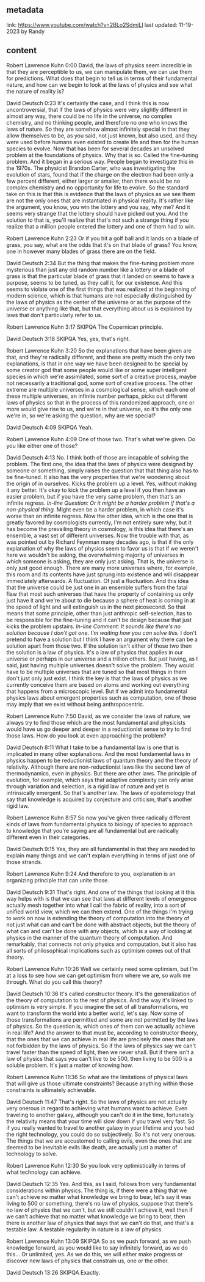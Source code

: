 ## metadata
link: https://www.youtube.com/watch?v=2BLo2SdmjLI
last updated: 11-19-2023 by Randy

## content

Robert Lawrence Kuhn  0:00
David, the laws of physics seem incredible in that they are perceptible to us, we can manipulate them, we can use them for predictions. What does that begin to tell us in terms of their fundamental nature, and how can we begin to look at the laws of physics and see what the nature of reality is?

David Deutsch  0:23
It's certainly the case, and I think this is now uncontroversial, that if the laws of physics were very slightly different in almost any way, there could be no life in the universe, no complex chemistry, and no thinking people, and therefore no one who knows the laws of nature. So they are somehow almost infinitely special in that they allow themselves to be, as you said, not just known, but also used, and they were used before humans even existed to create life and then for the human species to evolve. Now that has been for several decades an unsolved problem at the foundations of physics. Why that is so. Called the fine-tuning problem. And it began in a serious way. People began to investigate this in the 1970s. The physicist Brandon Carter, who was investigating the evolution of stars, found that if the charge on the electron had been only a few percent different, either larger or smaller, then there would be no complex chemistry and no opportunity for life to evolve. So the standard take on this is that this is evidence that the laws of physics as we see them are not the only ones that are instantiated in physical reality. It's rather like the argument, you know, you win the lottery and you say, why me? And it seems very strange that the lottery should have picked out you. And the solution to that is, you'll realize that that's not such a strange thing if you realize that a million people entered the lottery and one of them had to win.

Robert Lawrence Kuhn  2:23
Or if you hit a golf ball and it lands on a blade of grass, you say, what are the odds that it's on that blade of grass? You know, one in however many blades of grass there are on the field.

David Deutsch  2:34
But the thing that makes the fine-tuning problem more mysterious than just any old random number like a lottery or a blade of grass is that the particular blade of grass that it landed on seems to have a purpose, seems to be tuned, as they call it, for our existence. And this seems to violate one of the first things that was realized at the beginning of modern science, which is that humans are not especially distinguished by the laws of physics as the center of the universe or as the purpose of the universe or anything like that, but that everything about us is explained by laws that don't particularly refer to us.

Robert Lawrence Kuhn  3:17  SKIPQA
The Copernican principle.

David Deutsch  3:18  SKIPQA
Yes, yes, that's right.

Robert Lawrence Kuhn  3:20
So the explanations that have been given are that, and they're radically different, and these are pretty much the only two explanations, is that in one way we have been designed to be special by some creator god that some people would like or some super intelligent species in which we're assimilated, some sort of a creative process, maybe not necessarily a traditional god, some sort of creative process. The other extreme are multiple universes in a cosmological sense, which each one of these multiple universes, an infinite number perhaps, picks out different laws of physics so that in the process of this randomized approach, one or more would give rise to us, and we're in that universe, so it's the only one we're in, so we're asking the question, why are we special?

David Deutsch  4:09   SKIPQA
Yeah.

Robert Lawrence Kuhn  4:09
One of those two. That's what we're given. Do you like either one of those?

David Deutsch  4:13
No. I think both of those are incapable of solving the problem. The first one, the idea that the laws of physics were designed by someone or something, simply raises the question that that thing also has to be fine-tuned. It also has the very properties that we're wondering about the origin of in ourselves. Kicks the problem up a level. Yes, without making it any better. It's okay to kick the problem up a level if you then have an easier problem, but if you have the very same problem, then that's an infinite regress. *In-line Question: Or it might be a harder problem if that's a non-physical thing.* Might even be a harder problem, in which case it's worse than an infinite regress. Now the other idea, which is the one that is greatly favored by cosmologists currently, I'm not entirely sure why, but it has become the prevailing theory in cosmology, is this idea that there's an ensemble, a vast set of different universes. Now the trouble with that, as was pointed out by Richard Feynman many decades ago, is that if the only explanation of why the laws of physics seem to favor us is that if we weren't here we wouldn't be asking, the overwhelming majority of universes in which someone is asking, they are only just asking. That is, the universe is only just good enough. There are many more universes where, for example, this room and its contents have just sprung into existence and will disappear immediately afterwards. A fluctuation. Of just a fluctuation. And this idea that the universe could be just one in an ensemble suffers from the fatal flaw that most such universes that have the property of containing us only just have it and we're about to die because a sphere of heat is coming in at the speed of light and will extinguish us in the next picosecond. So that means that some principle, other than just anthropic self-selection, has to be responsible for the fine-tuning and it can't be design because that just kicks the problem upstairs. *In-line Comment: It sounds like there's no solution because I don't got one. I'm waiting how you can solve this.* I don't pretend to have a solution but I think I have an argument why there can be a solution apart from those two. If the solution isn't either of those two then the solution is a law of physics. It's a law of physics that applies in our universe or perhaps in our universe and a trillion others. But just having, as I said, just having multiple universes doesn't solve the problem. They would have to be multiple universes that are tuned so that most things in them don't just only just exist. I think the key is that the laws of physics as we currently conceive them are based on atoms and working out everything that happens from a microscopic level. But if we admit into fundamental physics laws about emergent properties such as computation, one of those may imply that we exist without being anthropocentric.

Robert Lawrence Kuhn  7:50
David, as we consider the laws of nature, we always try to find those which are the most fundamental and physicists would have us go deeper and deeper in a reductionist sense to try to find those laws. How do you look at even approaching the problem?

David Deutsch  8:11
What I take to be a fundamental law is one that is implicated in many other explanations. And the most fundamental laws in physics happen to be reductionist laws of quantum theory and the theory of relativity. Although there are non-reductionist laws like the second law of thermodynamics, even in physics. But there are other laws. The principle of evolution, for example, which says that adaptive complexity can only arise through variation and selection, is a rigid law of nature and yet is intrinsically emergent. So that's another law. The laws of epistemology that say that knowledge is acquired by conjecture and criticism, that's another rigid law.

Robert Lawrence Kuhn  8:57
So now you've given three radically different kinds of laws from fundamental physics to biology of species to approach to knowledge that you're saying are all fundamental but are radically different even in their categories.

David Deutsch  9:15
Yes, they are all fundamental in that they are needed to explain many things and we can't explain everything in terms of just one of those strands.

Robert Lawrence Kuhn  9:24
And therefore to you, explanation is an organizing principle that can unite those.

David Deutsch  9:31
That's right. And one of the things that looking at it this way helps with is that we can see that laws at different levels of emergence actually mesh together into what I call the fabric of reality, into a sort of unified world view, which we can then extend. One of the things I'm trying to work on now is extending the theory of computation into the theory of not just what can and can't be done with abstract objects, but the theory of what can and can't be done with any objects, which is a way of looking at physics in the manner of the quantum theory of computation. And remarkably, that connects not only physics and computation, but it also has all sorts of philosophical implications such as optimism comes out of that theory.

Robert Lawrence Kuhn  10:26
Well we certainly need some optimism, but I'm at a loss to see how we can get optimism from where we are, so walk me through. What do you call this theory?

David Deutsch  10:36
It's called constructor theory. It's the generalization of the theory of computation to the rest of physics. And the way it's linked to optimism is very simple. If you imagine the set of all transformations, we want to transform the world into a better world, let's say. Now some of those transformations are permitted and some are not permitted by the laws of physics. So the question is, which ones of them can we actually achieve in real life? And the answer to that must be, according to constructor theory, that the ones that we can achieve in real life are precisely the ones that are not forbidden by the laws of physics. So if the laws of physics say we can't travel faster than the speed of light, then we never shall. But if there isn't a law of physics that says you can't live to be 500, then living to be 500 is a soluble problem. It's just a matter of knowing how.

Robert Lawrence Kuhn  11:36
So what are the limitations of physical laws that will give us those ultimate constraints? Because anything within those constraints is ultimately achievable.

David Deutsch  11:47
That's right. So the laws of physics are not actually very onerous in regard to achieving what humans want to achieve. Even traveling to another galaxy, although you can't do it in the time, fortunately the relativity means that your time will slow down if you travel very fast. So if you really wanted to travel to another galaxy in your lifetime and you had the right technology, you could do so subjectively. So it's not very onerous. The things that we are accustomed to calling evils, even the ones that are deemed to be inevitable evils like death, are actually just a matter of technology to solve.

Robert Lawrence Kuhn  12:30
So you look very optimistically in terms of what technology can achieve.

David Deutsch  12:35
Yes. And this, as I said, follows from very fundamental considerations within physics. The thing is, if there were a thing that we can't achieve no matter what knowledge we bring to bear, let's say it was living to 500 or something, there's no law of physics, suppose that there's no law of physics that we can't, but we still couldn't achieve it, well then if we can't achieve that no matter what knowledge we bring to bear, then there is another law of physics that says that we can't do that, and that's a testable law. A testable regularity in nature is a law of physics.

Robert Lawrence Kuhn  13:09  SKIPQA
So as we push forward, as we push knowledge forward, as you would like to say infinitely forward, as we do this... Or unlimited, yes. As we do this, we will either make progress or discover new laws of physics that constrain us, one or the other.

David Deutsch  13:26  SKIPQA
Exactly.

